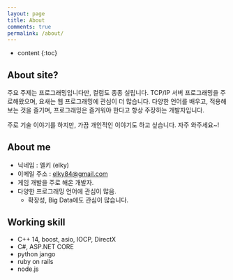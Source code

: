 ```yaml
---
layout: page
title: About
comments: true
permalink: /about/
---
```


* content
{:toc}

## About site?
주요 주제는 프로그래밍입니다만, 컬럼도 종종 실립니다.
TCP/IP 서버 프로그래밍을 주로해왔으며, 요새는 웹 프로그래밍에 관심이 더 많습니다.
다양한 언어를 배우고, 적용해보는 것을 즐기며, 프로그래밍은 즐거워야 한다고 항상 주장하는 개발자입니다.

주로 기술 이야기를 하지만, 가끔 개인적인 이야기도 하고 싶습니다.
자주 와주세요~!

## About me
* 닉네임 : 엘키 (elky)
* 이메일 주소 : <elky84@gmail.com>
* 게임 개발을 주로 해온 개발자.
* 다양한 프로그래밍 언어에 관심이 많음.
    * 확장성, Big Data에도 관심이 많습니다.


## Working skill
* C++ 14, boost, asio, IOCP, DirectX
* C#, ASP.NET CORE
* python jango
* ruby on rails
* node.js